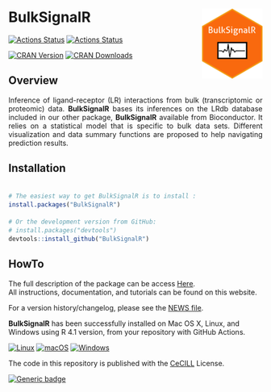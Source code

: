 
# BulkSignalR <img  width="120" height="139" src="man/figures/logo.png" align="right" />

<!-- badges: start -->
[![Actions Status](https://github.com/ZheFrench/BulkSignalR/workflows/R-CMD-check/badge.svg)](https://github.com/ZheFrench/BulkSignalR/actions)
[![Actions Status](https://github.com/ZheFrench/BulkSignalR/workflows/R-CMD-check-bioc/badge.svg)](https://github.com/ZheFrench/BulkSignalR/actions)

[![CRAN Version](https://www.r-pkg.org/badges/version/BulkSignalR)](https://cran.r-project.org/package=BulkSignalR)
[![CRAN Downloads](https://cranlogs.r-pkg.org/badges/BulkSignalR)](https://cran.r-project.org/package=BulkSignalR)
<!-- badges: end -->

## Overview

<div style="text-align: justify">
Inference of ligand-receptor (LR) interactions from bulk
(transcriptomic or proteomic) data. <b>BulkSignalR</b> bases its inferences
on the LRdb database included in our other package, <b>BulkSignalR</b>
available from Bioconductor. It relies on a statistical model that
is specific to bulk data sets. Different visualization and data
summary functions are proposed to help navigating prediction results.
</div> 

## Installation

``` R

# The easiest way to get BulkSignalR is to install :
install.packages("BulkSignalR")

# Or the development version from GitHub:
# install.packages("devtools")
devtools::install_github("BulkSignalR")

```

## HowTo

The full description of the package can be access [Here](https://zhefrench.github.io/BulksignalR/).  
All instructions, documentation, and tutorials can be found on this website.

For a version history/changelog, please see the [NEWS file](https://github.com/zhefrench/BulksignalR/blob/master/NEWS.md).


**BulkSignalR** has been successfully installed on Mac OS X, Linux, and Windows using R 4.1 version, from your repository with GitHub Actions.

<!-- badges: start -->
[![Linux](https://svgshare.com/i/Zhy.svg)](https://svgshare.com/i/Zhy.svg)
[![macOS](https://svgshare.com/i/ZjP.svg)](https://svgshare.com/i/ZjP.svg)
[![Windows](https://svgshare.com/i/ZhY.svg)](https://svgshare.com/i/ZhY.svg)
<!-- badges: end -->


The code in this repository is published with the [CeCILL](https://github.com/zhefrench/BulksignalR/blob/master/LICENSE.md) License.


<!-- badges: start -->
[![Generic badge](https://img.shields.io/badge/License-CeCILL-green.svg)](https://shields.io/)
<!-- badges: end -->



